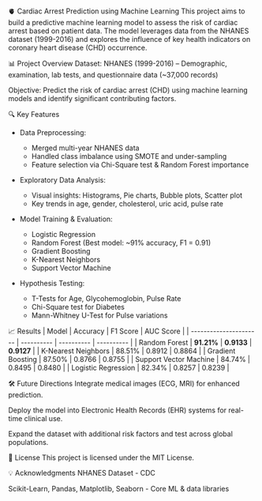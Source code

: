 🫀 Cardiac Arrest Prediction using Machine Learning
This project aims to build a predictive machine learning model to assess the risk of cardiac arrest based on patient data. The model leverages data from the NHANES dataset (1999-2016) and explores the influence of key health indicators on coronary heart disease (CHD) occurrence.

📊 Project Overview
Dataset: NHANES (1999-2016) – Demographic, examination, lab tests, and questionnaire data (~37,000 records)

Objective: Predict the risk of cardiac arrest (CHD) using machine learning models and identify significant contributing factors.

🔍 Key Features
* Data Preprocessing:
    * Merged multi-year NHANES data
    * Handled class imbalance using SMOTE and under-sampling
    * Feature selection via Chi-Square test & Random Forest importance

* Exploratory Data Analysis:
    * Visual insights: Histograms, Pie charts, Bubble plots, Scatter plot
    * Key trends in age, gender, cholesterol, uric acid, pulse rate

* Model Training & Evaluation:
    * Logistic Regression
    * Random Forest (Best model: ~91% accuracy, F1 = 0.91)
    * Gradient Boosting
    * K-Nearest Neighbors
    * Support Vector Machine

* Hypothesis Testing:
    * T-Tests for Age, Glycohemoglobin, Pulse Rate
    * Chi-Square test for Diabetes
    * Mann-Whitney U-Test for Pulse variations

📈 Results
| Model                  | Accuracy   | F1 Score   | AUC Score  |
| ---------------------- | ---------- | ---------- | ---------- |
| Random Forest          | **91.21%** | **0.9133** | **0.9127** |
| K-Nearest Neighbors    | 88.51%     | 0.8912     | 0.8864     |
| Gradient Boosting      | 87.50%     | 0.8766     | 0.8755     |
| Support Vector Machine | 84.74%     | 0.8495     | 0.8480     |
| Logistic Regression    | 82.34%     | 0.8257     | 0.8239     |


🛠️ Future Directions
Integrate medical images (ECG, MRI) for enhanced prediction.

Deploy the model into Electronic Health Records (EHR) systems for real-time clinical use.

Expand the dataset with additional risk factors and test across global populations.

📜 License
This project is licensed under the MIT License.

💡 Acknowledgments
NHANES Dataset - CDC

Scikit-Learn, Pandas, Matplotlib, Seaborn - Core ML & data libraries
